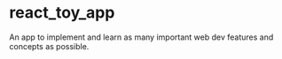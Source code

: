 # react_toy_app
An app to implement and learn as many important web dev features and concepts as possible.
